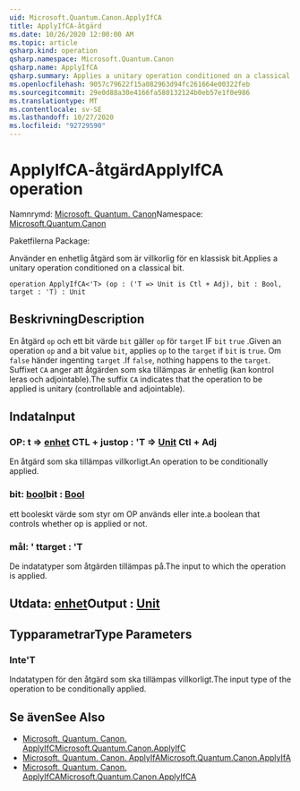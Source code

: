 ```yaml
---
uid: Microsoft.Quantum.Canon.ApplyIfCA
title: ApplyIfCA-åtgärd
ms.date: 10/26/2020 12:00:00 AM
ms.topic: article
qsharp.kind: operation
qsharp.namespace: Microsoft.Quantum.Canon
qsharp.name: ApplyIfCA
qsharp.summary: Applies a unitary operation conditioned on a classical bit.
ms.openlocfilehash: 9057c79622f15a082963d94fc261664e00322feb
ms.sourcegitcommit: 29e0d88a30e4166fa580132124b0eb57e1f0e986
ms.translationtype: MT
ms.contentlocale: sv-SE
ms.lasthandoff: 10/27/2020
ms.locfileid: "92729590"
---
```

# <a name="applyifca-operation"></a><span data-ttu-id="6ec02-102">ApplyIfCA-åtgärd</span><span class="sxs-lookup"><span data-stu-id="6ec02-102">ApplyIfCA operation</span></span>

<span data-ttu-id="6ec02-103">Namnrymd: [Microsoft. Quantum. Canon](xref:Microsoft.Quantum.Canon)</span><span class="sxs-lookup"><span data-stu-id="6ec02-103">Namespace: [Microsoft.Quantum.Canon](xref:Microsoft.Quantum.Canon)</span></span>

<span data-ttu-id="6ec02-104">Paketfilerna [](https://nuget.org/packages/)</span><span class="sxs-lookup"><span data-stu-id="6ec02-104">Package: [](https://nuget.org/packages/)</span></span>


<span data-ttu-id="6ec02-105">Använder en enhetlig åtgärd som är villkorlig för en klassisk bit.</span><span class="sxs-lookup"><span data-stu-id="6ec02-105">Applies a unitary operation conditioned on a classical bit.</span></span>

```qsharp
operation ApplyIfCA<'T> (op : ('T => Unit is Ctl + Adj), bit : Bool, target : 'T) : Unit
```


## <a name="description"></a><span data-ttu-id="6ec02-106">Beskrivning</span><span class="sxs-lookup"><span data-stu-id="6ec02-106">Description</span></span>

<span data-ttu-id="6ec02-107">En åtgärd `op` och ett bit värde `bit` gäller `op` för `target` IF `bit` `true` .</span><span class="sxs-lookup"><span data-stu-id="6ec02-107">Given an operation `op` and a bit value `bit`, applies `op` to the `target` if `bit` is `true`.</span></span> <span data-ttu-id="6ec02-108">Om `false` händer ingenting `target` .</span><span class="sxs-lookup"><span data-stu-id="6ec02-108">If `false`, nothing happens to the `target`.</span></span>
<span data-ttu-id="6ec02-109">Suffixet `CA` anger att åtgärden som ska tillämpas är enhetlig (kan kontrol leras och adjointable).</span><span class="sxs-lookup"><span data-stu-id="6ec02-109">The suffix `CA` indicates that the operation to be applied is unitary (controllable and adjointable).</span></span>

## <a name="input"></a><span data-ttu-id="6ec02-110">Indata</span><span class="sxs-lookup"><span data-stu-id="6ec02-110">Input</span></span>

### <a name="op--t--unit-ctl--adj"></a><span data-ttu-id="6ec02-111">OP: t => [enhet](xref:microsoft.quantum.lang-ref.unit) CTL + just</span><span class="sxs-lookup"><span data-stu-id="6ec02-111">op : 'T => [Unit](xref:microsoft.quantum.lang-ref.unit) Ctl + Adj</span></span>

<span data-ttu-id="6ec02-112">En åtgärd som ska tillämpas villkorligt.</span><span class="sxs-lookup"><span data-stu-id="6ec02-112">An operation to be conditionally applied.</span></span>


### <a name="bit--bool"></a><span data-ttu-id="6ec02-113">bit: [bool](xref:microsoft.quantum.lang-ref.bool)</span><span class="sxs-lookup"><span data-stu-id="6ec02-113">bit : [Bool](xref:microsoft.quantum.lang-ref.bool)</span></span>

<span data-ttu-id="6ec02-114">ett booleskt värde som styr om OP används eller inte.</span><span class="sxs-lookup"><span data-stu-id="6ec02-114">a boolean that controls whether op is applied or not.</span></span>


### <a name="target--t"></a><span data-ttu-id="6ec02-115">mål: ' t</span><span class="sxs-lookup"><span data-stu-id="6ec02-115">target : 'T</span></span>

<span data-ttu-id="6ec02-116">De indatatyper som åtgärden tillämpas på.</span><span class="sxs-lookup"><span data-stu-id="6ec02-116">The input to which the operation is applied.</span></span>



## <a name="output--unit"></a><span data-ttu-id="6ec02-117">Utdata: [enhet](xref:microsoft.quantum.lang-ref.unit)</span><span class="sxs-lookup"><span data-stu-id="6ec02-117">Output : [Unit](xref:microsoft.quantum.lang-ref.unit)</span></span>



## <a name="type-parameters"></a><span data-ttu-id="6ec02-118">Typparametrar</span><span class="sxs-lookup"><span data-stu-id="6ec02-118">Type Parameters</span></span>

### <a name="t"></a><span data-ttu-id="6ec02-119">Inte</span><span class="sxs-lookup"><span data-stu-id="6ec02-119">'T</span></span>

<span data-ttu-id="6ec02-120">Indatatypen för den åtgärd som ska tillämpas villkorligt.</span><span class="sxs-lookup"><span data-stu-id="6ec02-120">The input type of the operation to be conditionally applied.</span></span>

## <a name="see-also"></a><span data-ttu-id="6ec02-121">Se även</span><span class="sxs-lookup"><span data-stu-id="6ec02-121">See Also</span></span>

- [<span data-ttu-id="6ec02-122">Microsoft. Quantum. Canon. ApplyIfC</span><span class="sxs-lookup"><span data-stu-id="6ec02-122">Microsoft.Quantum.Canon.ApplyIfC</span></span>](xref:Microsoft.Quantum.Canon.ApplyIfC)
- [<span data-ttu-id="6ec02-123">Microsoft. Quantum. Canon. ApplyIfA</span><span class="sxs-lookup"><span data-stu-id="6ec02-123">Microsoft.Quantum.Canon.ApplyIfA</span></span>](xref:Microsoft.Quantum.Canon.ApplyIfA)
- [<span data-ttu-id="6ec02-124">Microsoft. Quantum. Canon. ApplyIfCA</span><span class="sxs-lookup"><span data-stu-id="6ec02-124">Microsoft.Quantum.Canon.ApplyIfCA</span></span>](xref:Microsoft.Quantum.Canon.ApplyIfCA)